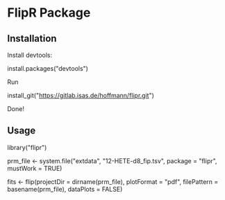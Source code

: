 # FlipR Package #

## Installation ##

Install devtools:

  install.packages("devtools")
  
Run

  install_git("https://gitlab.isas.de/hoffmann/flipr.git")

Done!

## Usage ##

  library("flipr")

  prm_file <- system.file("extdata", "12-HETE-d8_fip.tsv", package = "flipr", mustWork = TRUE)

  fits <- flip(projectDir = dirname(prm_file), plotFormat = "pdf", filePattern = basename(prm_file), dataPlots = FALSE)
